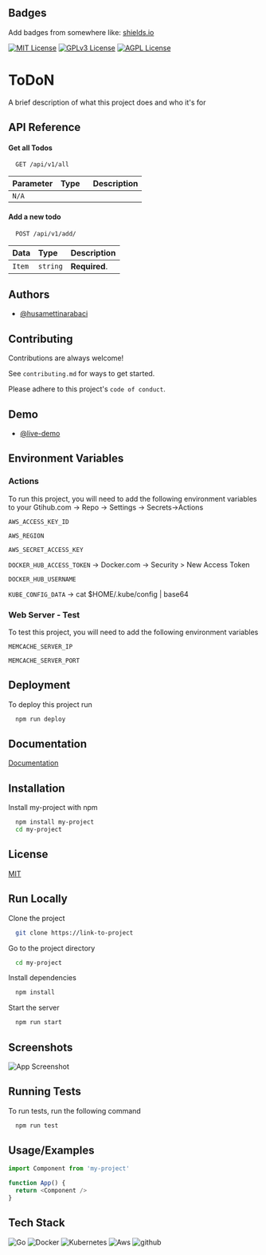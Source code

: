 
## Badges

Add badges from somewhere like: [shields.io](https://shields.io/)

[![MIT License](https://img.shields.io/badge/License-MIT-green.svg)](https://choosealicense.com/licenses/mit/)
[![GPLv3 License](https://img.shields.io/badge/License-GPL%20v3-yellow.svg)](https://opensource.org/licenses/)
[![AGPL License](https://img.shields.io/badge/license-AGPL-blue.svg)](http://www.gnu.org/licenses/agpl-3.0)


# ToDoN

A brief description of what this project does and who it's for


## API Reference

#### Get all Todos

```http
  GET /api/v1/all
```

| Parameter | Type     | Description                |
| :-------- | :------- | :------------------------- |
| ` N/A   ` | `      ` |                            |

#### Add a new todo

```http
  POST /api/v1/add/
```

| Data      | Type     | Description                       |
| :-------- | :------- | :-------------------------------- |
| `Item`    | `string` | **Required**.                     |



## Authors

- [@husamettinarabaci](https://www.github.com/husamettinarabaci)


## Contributing

Contributions are always welcome!

See `contributing.md` for ways to get started.

Please adhere to this project's `code of conduct`.


## Demo

- [@live-demo](http://aab6a856cd8984348b4e34a58610665f-1150680336.eu-central-1.elb.amazonaws.com)



## Environment Variables

### Actions

To run this project, you will need to add the following environment variables to your 
Gtihub.com -> Repo -> Settings -> Secrets->Actions

`AWS_ACCESS_KEY_ID`

`AWS_REGION`

`AWS_SECRET_ACCESS_KEY`

`DOCKER_HUB_ACCESS_TOKEN` -> Docker.com -> Security > New Access Token

`DOCKER_HUB_USERNAME`

`KUBE_CONFIG_DATA` -> cat $HOME/.kube/config | base64

### Web Server - Test

To test this project, you will need to add the following environment variables

`MEMCACHE_SERVER_IP`

`MEMCACHE_SERVER_PORT` 




## Deployment

To deploy this project run

```bash
  npm run deploy
```


## Documentation

[Documentation](https://linktodocumentation)


## Installation

Install my-project with npm

```bash
  npm install my-project
  cd my-project
```
    
## License

[MIT](https://choosealicense.com/licenses/mit/)


## Run Locally

Clone the project

```bash
  git clone https://link-to-project
```

Go to the project directory

```bash
  cd my-project
```

Install dependencies

```bash
  npm install
```

Start the server

```bash
  npm run start
```


## Screenshots

![App Screenshot](https://via.placeholder.com/468x300?text=App+Screenshot+Here)


## Running Tests

To run tests, run the following command

```bash
  npm run test
```


## Usage/Examples

```javascript
import Component from 'my-project'

function App() {
  return <Component />
}
```


## Tech Stack


![Go](https://img.shields.io/badge/Go-v1.19-blue)
![Docker](https://img.shields.io/badge/Docker-passing-green)
![Kubernetes](https://img.shields.io/badge/Kubernetes-MicroServices-blue)
![Aws](https://img.shields.io/badge/Aws-Eks-blue)
![github](https://img.shields.io/badge/Github-Actions-green)
